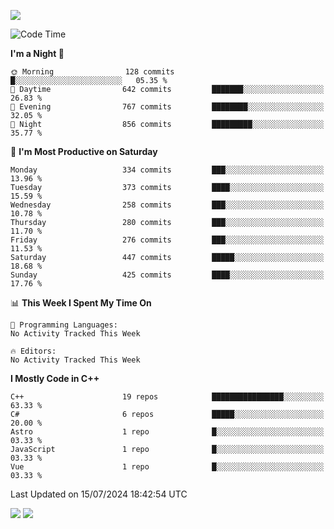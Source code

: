 ![](https://komarev.com/ghpvc/?username=lilpidgey&color=red)
<!--START_SECTION:waka-->
![Code Time](http://img.shields.io/badge/Code%20Time-1%2C491%20hrs%2018%20mins-blue)

**I'm a Night 🦉** 

```text
🌞 Morning                128 commits         █░░░░░░░░░░░░░░░░░░░░░░░░   05.35 % 
🌆 Daytime                642 commits         ███████░░░░░░░░░░░░░░░░░░   26.83 % 
🌃 Evening                767 commits         ████████░░░░░░░░░░░░░░░░░   32.05 % 
🌙 Night                  856 commits         █████████░░░░░░░░░░░░░░░░   35.77 % 
```
📅 **I'm Most Productive on Saturday** 

```text
Monday                   334 commits         ███░░░░░░░░░░░░░░░░░░░░░░   13.96 % 
Tuesday                  373 commits         ████░░░░░░░░░░░░░░░░░░░░░   15.59 % 
Wednesday                258 commits         ███░░░░░░░░░░░░░░░░░░░░░░   10.78 % 
Thursday                 280 commits         ███░░░░░░░░░░░░░░░░░░░░░░   11.70 % 
Friday                   276 commits         ███░░░░░░░░░░░░░░░░░░░░░░   11.53 % 
Saturday                 447 commits         █████░░░░░░░░░░░░░░░░░░░░   18.68 % 
Sunday                   425 commits         ████░░░░░░░░░░░░░░░░░░░░░   17.76 % 
```


📊 **This Week I Spent My Time On** 

```text
💬 Programming Languages: 
No Activity Tracked This Week

🔥 Editors: 
No Activity Tracked This Week
```

**I Mostly Code in C++** 

```text
C++                      19 repos            ████████████████░░░░░░░░░   63.33 % 
C#                       6 repos             █████░░░░░░░░░░░░░░░░░░░░   20.00 % 
Astro                    1 repo              █░░░░░░░░░░░░░░░░░░░░░░░░   03.33 % 
JavaScript               1 repo              █░░░░░░░░░░░░░░░░░░░░░░░░   03.33 % 
Vue                      1 repo              █░░░░░░░░░░░░░░░░░░░░░░░░   03.33 % 
```




 Last Updated on 15/07/2024 18:42:54 UTC
<!--END_SECTION:waka-->
![](https://hit.yhype.me/github/profile?user_id=42968544)
![](https://komarev.com/ghpvc/?lilpidgey)

